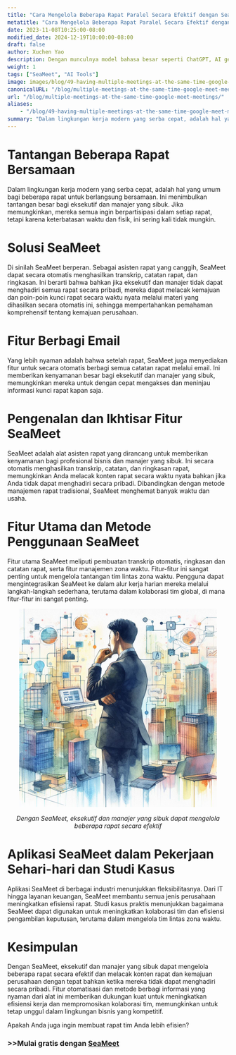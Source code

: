 ```yaml
---
title: "Cara Mengelola Beberapa Rapat Paralel Secara Efektif dengan SeaMeet"
metatitle: "Cara Mengelola Beberapa Rapat Paralel Secara Efektif dengan SeaMeet"
date: 2023-11-08T10:25:00-08:00
modified_date: 2024-12-19T10:00:00-08:00
draft: false
author: Xuchen Yao
description: Dengan munculnya model bahasa besar seperti ChatGPT, AI generatif telah membuka domain eksplorasi baru. Ketika AI digabungkan dengan pengenalan suara, ini memberikan kemungkinan yang belum pernah ada sebelumnya untuk analisis rapat waktu nyata. Tapi apa artinya ini untuk operasi bisnis sehari-hari? Analisis waktu nyata dari rekaman rapat telah menjadi alat penting bagi perusahaan untuk meningkatkan efisiensi dan kualitas komunikasi. Melalui analisis waktu nyata, perusahaan dapat memastikan bahwa setiap diskusi didokumentasikan dengan akurat, membuat proses pengambilan keputusan lebih efisien dan tepat.
weight: 1
tags: ["SeaMeet", "AI Tools"]
image: images/blog/49-having-multiple-meetings-at-the-same-time-google-meet-meetings/49-having-multiple-meetings-at-the-same-time-google-meet-meetings.jpeg
canonicalURL: "/blog/multiple-meetings-at-the-same-time-google-meet-meetings/"
url: "/blog/multiple-meetings-at-the-same-time-google-meet-meetings/"
aliases:
    - "/blog/49-having-multiple-meetings-at-the-same-time-google-meet-meetings/"
summary: "Dalam lingkungan kerja modern yang serba cepat, adalah hal yang umum bagi beberapa rapat untuk berlangsung bersamaan. Ini menimbulkan tantangan besar bagi eksekutif dan manajer yang sibuk. Jika memungkinkan, mereka semua ingin berpartisipasi dalam setiap rapat, tetapi karena keterbatasan waktu dan fisik, ini sering kali tidak mungkin."
---
```


# Tantangan Beberapa Rapat Bersamaan
Dalam lingkungan kerja modern yang serba cepat, adalah hal yang umum bagi beberapa rapat untuk berlangsung bersamaan. Ini menimbulkan tantangan besar bagi eksekutif dan manajer yang sibuk. Jika memungkinkan, mereka semua ingin berpartisipasi dalam setiap rapat, tetapi karena keterbatasan waktu dan fisik, ini sering kali tidak mungkin.

# Solusi SeaMeet
Di sinilah SeaMeet berperan. Sebagai asisten rapat yang canggih, SeaMeet dapat secara otomatis menghasilkan transkrip, catatan rapat, dan ringkasan. Ini berarti bahwa bahkan jika eksekutif dan manajer tidak dapat menghadiri semua rapat secara pribadi, mereka dapat melacak kemajuan dan poin-poin kunci rapat secara waktu nyata melalui materi yang dihasilkan secara otomatis ini, sehingga mempertahankan pemahaman komprehensif tentang kemajuan perusahaan.

# Fitur Berbagi Email
Yang lebih nyaman adalah bahwa setelah rapat, SeaMeet juga menyediakan fitur untuk secara otomatis berbagi semua catatan rapat melalui email. Ini memberikan kenyamanan besar bagi eksekutif dan manajer yang sibuk, memungkinkan mereka untuk dengan cepat mengakses dan meninjau informasi kunci rapat kapan saja.

# Pengenalan dan Ikhtisar Fitur SeaMeet
SeaMeet adalah alat asisten rapat yang dirancang untuk memberikan kenyamanan bagi profesional bisnis dan manajer yang sibuk. Ini secara otomatis menghasilkan transkrip, catatan, dan ringkasan rapat, memungkinkan Anda melacak konten rapat secara waktu nyata bahkan jika Anda tidak dapat menghadiri secara pribadi. Dibandingkan dengan metode manajemen rapat tradisional, SeaMeet menghemat banyak waktu dan usaha.

# Fitur Utama dan Metode Penggunaan SeaMeet
Fitur utama SeaMeet meliputi pembuatan transkrip otomatis, ringkasan dan catatan rapat, serta fitur manajemen zona waktu. Fitur-fitur ini sangat penting untuk mengelola tantangan tim lintas zona waktu. Pengguna dapat mengintegrasikan SeaMeet ke dalam alur kerja harian mereka melalui langkah-langkah sederhana, terutama dalam kolaborasi tim global, di mana fitur-fitur ini sangat penting.

<center>
<img height="450px" src="/images/blog/49-having-multiple-meetings-at-the-same-time-google-meet-meetings/1-how-to-stay-on-top-of-all-meetings.jpeg" alt="Dengan SeaMeet, eksekutif dan manajer yang sibuk dapat mengelola beberapa rapat secara efektif"/>

*Dengan SeaMeet, eksekutif dan manajer yang sibuk dapat mengelola beberapa rapat secara efektif*
</center>

# Aplikasi SeaMeet dalam Pekerjaan Sehari-hari dan Studi Kasus
Aplikasi SeaMeet di berbagai industri menunjukkan fleksibilitasnya. Dari IT hingga layanan keuangan, SeaMeet membantu semua jenis perusahaan meningkatkan efisiensi rapat. Studi kasus praktis menunjukkan bagaimana SeaMeet dapat digunakan untuk meningkatkan kolaborasi tim dan efisiensi pengambilan keputusan, terutama dalam mengelola tim lintas zona waktu.

# Kesimpulan
Dengan SeaMeet, eksekutif dan manajer yang sibuk dapat mengelola beberapa rapat secara efektif dan melacak konten rapat dan kemajuan perusahaan dengan tepat bahkan ketika mereka tidak dapat menghadiri secara pribadi. Fitur otomatisasi dan metode berbagi informasi yang nyaman dari alat ini memberikan dukungan kuat untuk meningkatkan efisiensi kerja dan mempromosikan kolaborasi tim, memungkinkan untuk tetap unggul dalam lingkungan bisnis yang kompetitif.

Apakah Anda juga ingin membuat rapat tim Anda lebih efisien?

### >>Mulai gratis dengan [SeaMeet](https://meet.seasalt.ai/?utm_source=blog)
